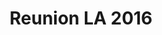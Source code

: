 ---
layout: reunion-index
permalink: /reunion2016/
title: "Reunion LA 2016"
description: "Reunion LA 2016"
tags: [Jekyll, theme, responsive, blog, template]
image:
  feature: reunionbanner2016.jpg
  credit: Ifeyinwa Obi
---